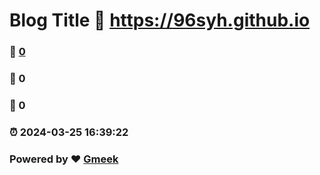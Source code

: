 # Blog Title :link: https://96syh.github.io 
### :page_facing_up: [0](https://96syh.github.io/tag.html) 
### :speech_balloon: 0 
### :hibiscus: 0 
### :alarm_clock: 2024-03-25 16:39:22 
### Powered by :heart: [Gmeek](https://github.com/Meekdai/Gmeek)
